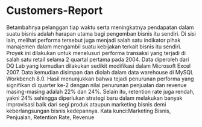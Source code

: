# Customers-Report
Betambahnya pelanggan tiap waktu serta meningkatnya pendapatan dalam suatu bisnis adalah harapan utama bagi pengemban bisnis itu sendiri. Di sisi lain, melihat performa tersebut juga menjadi salah satu indikator pihak manajemen dalam mengambil suatu kebijakan terkait bisnis itu sendiri. Proyek ini dilakukan untuk menelusuri performa transaksi yang terjadi di salah satu retail selama 2 quartal pertama pada 2004. Data diperoleh dari DQ Lab yang kemudian dilakukan sedikit modifikasi dalam Microsoft Excel 2007. Data kemudian disimpan dan diolah dalam data warehouse di MySQL Workbench 8.0. Hasil menunjukkan bahwa tejadi penurunan performa yang signifikan di quarter ke-2 dengan nilai penurunan penjualan dan revenue masing-masing adalah 22% dan 24%. Selain itu, retention rate juga rendah, yakni 24% sehingga diperlukan strategi baru dalam melakukan banyak improvisasi baik dari segi produk ataupun marketing bisnis demi keberlangsungan bisnis kedepannya.  Kata kunci:Marketing Bisnis, Penjualan, Retention Rate, Revenue
